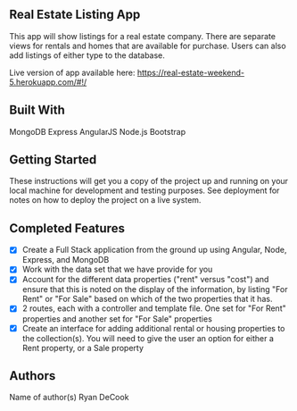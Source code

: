 ## Real Estate Listing App

This app will show listings for a real estate company.  There are separate views for rentals and homes that are available for purchase.  Users can also add listings of either type to the database.

Live version of app available here:
https://real-estate-weekend-5.herokuapp.com/#!/

## Built With

MongoDB
Express
AngularJS
Node.js
Bootstrap

## Getting Started

These instructions will get you a copy of the project up and running on your local machine for development and testing purposes. See deployment for notes on how to deploy the project on a live system.

## Completed Features

- [X] Create a Full Stack application from the ground up using Angular, Node, Express, and MongoDB
- [X] Work with the data set that we have provide for you
- [X] Account for the different data properties ("rent" versus "cost") and ensure that this is noted on the display of the information, by listing "For Rent" or "For Sale" based on which of the two properties that it has.
- [X] 2 routes, each with a controller and template file. One set for "For Rent" properties and another set for "For Sale" properties
- [X] Create an interface for adding additional rental or housing properties to the collection(s). You will need to give the user an option for either a Rent property, or a Sale property

## Authors

Name of author(s)
Ryan DeCook
